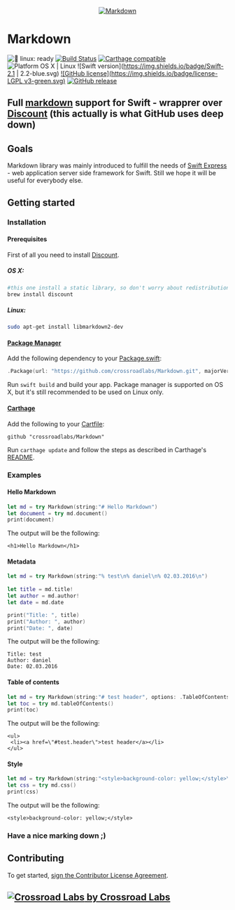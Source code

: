 [<p align="center"><img alt="Markdown" src="https://cdn0.iconfinder.com/data/icons/octicons/1024/markdown-256.png"></p>](https://github.com/crossroadlabs/Markdown)

# Markdown

![🐧 linux: ready](https://img.shields.io/badge/%F0%9F%90%A7%20linux-ready-red.svg)
[![Build Status](https://travis-ci.org/crossroadlabs/Markdown.svg?branch=master)](https://travis-ci.org/crossroadlabs/Markdown)
[![Carthage compatible](https://img.shields.io/badge/Carthage-compatible-4BC51D.svg?style=flat)](https://github.com/Carthage/Carthage)
![Platform OS X | Linux](https://img.shields.io/badge/platform-OS%20X%20%7C%20Linux-orange.svg)
![Swift version](https://img.shields.io/badge/Swift-2.1 | 2.2-blue.svg)
[![GitHub license](https://img.shields.io/badge/license-LGPL v3-green.svg)](https://raw.githubusercontent.com/crossroadlabs/Markdown/master/LICENSE)
[![GitHub release](https://img.shields.io/github/release/crossroadlabs/Markdown.svg)](https://github.com/crossroadlabs/Markdown/releases)

## Full [markdown](https://en.wikipedia.org/wiki/Markdown) support for Swift - wrapprer over [Discount](https://github.com/Orc/discount) (this actually is what GitHub uses deep down)

## Goals

Markdown library was mainly introduced to fulfill the needs of [Swift Express](https://github.com/crossroadlabs/Express) - web application server side framework for Swift. Still we hope it will be useful for everybody else.

## Getting started

### Installation

#### Prerequisites

First of all you need to install [Discount](https://github.com/Orc/discount).

##### OS X:

```sh
#this one install a static library, so don't worry about redistribution
brew install discount
```

##### Linux:

```sh
sudo apt-get install libmarkdown2-dev
```

#### [Package Manager](https://swift.org/package-manager/)

Add the following dependency to your [Package.swift](https://github.com/apple/swift-package-manager/blob/master/Documentation/Package.swift.md):

```swift
.Package(url: "https://github.com/crossroadlabs/Markdown.git", majorVersion: 0)
```

Run ```swift build``` and build your app. Package manager is supported on OS X, but it's still recommended to be used on Linux only.

#### [Carthage](https://github.com/Carthage/Carthage)
Add the following to your [Cartfile](https://github.com/Carthage/Carthage/blob/master/Documentation/Artifacts.md#cartfile):

```
github "crossroadlabs/Markdown"
```

Run `carthage update` and follow the steps as described in Carthage's [README](https://github.com/Carthage/Carthage#adding-frameworks-to-an-application).

### Examples

#### Hello Markdown

```swift
let md = try Markdown(string:"# Hello Markdown")
let document = try md.document()
print(document)
```

The output will be the following:

```
<h1>Hello Markdown</h1>
```

#### Metadata

```swift
let md = try Markdown(string:"% test\n% daniel\n% 02.03.2016\n")
            
let title = md.title!
let author = md.author!
let date = md.date

print("Title: ", title)
print("Author: ", author)
print("Date: ", date)
```

The output will be the following:

```
Title: test
Author: daniel
Date: 02.03.2016
```

#### Table of contents

```swift
let md = try Markdown(string:"# test header", options: .TableOfContents)
let toc = try md.tableOfContents()
print(toc)
```

The output will be the following:

```
<ul>
 <li><a href=\"#test.header\">test header</a></li>
</ul>
```

#### Style

```swift
let md = try Markdown(string:"<style>background-color: yellow;</style>\n# test header")
let css = try md.css()
print(css)
```

The output will be the following:

```
<style>background-color: yellow;</style>
```

### Have a nice marking down ;)

## Contributing

To get started, <a href="https://www.clahub.com/agreements/crossroadlabs/Markdown">sign the Contributor License Agreement</a>.

## [![Crossroad Labs](http://i.imgur.com/iRlxgOL.png?1) by Crossroad Labs](http://www.crossroadlabs.xyz/)
